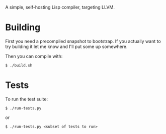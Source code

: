 A simple, self-hosting Lisp compiler, targeting LLVM.

Building
========

First you need a precompiled snapshot to bootstrap. If you actually want to
try building it let me know and I'll put some up somewhere.

Then you can compile with:

```
$ ./build.sh
```

Tests
=====

To run the test suite:

```
$ ./run-tests.py
```

or

```
$ ./run-tests.py <subset of tests to run>
```
